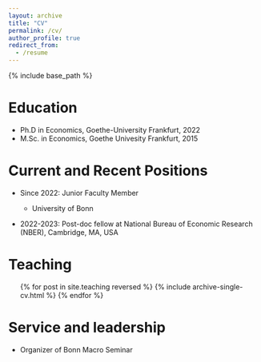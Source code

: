 ```yaml
---
layout: archive
title: "CV"
permalink: /cv/
author_profile: true
redirect_from:
  - /resume
---
```


{% include base_path %}

Education
======
* Ph.D in Economics, Goethe-University Frankfurt, 2022 
* M.Sc. in Economics, Goethe Univesity Frankfurt, 2015

Current and Recent Positions
======
* Since 2022: Junior Faculty Member
  * University of Bonn

* 2022-2023: Post-doc fellow at National Bureau of Economic Research (NBER), Cambridge, MA, USA
  
Teaching
======
  <ul>{% for post in site.teaching reversed %}
    {% include archive-single-cv.html %}
  {% endfor %}</ul>
  
Service and leadership
======
* Organizer of Bonn Macro Seminar 
